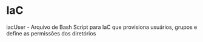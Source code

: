 # IaC
iacUser - Arquivo de Bash Script para IaC que provisiona usuários, grupos e define as permissões dos diretórios   
